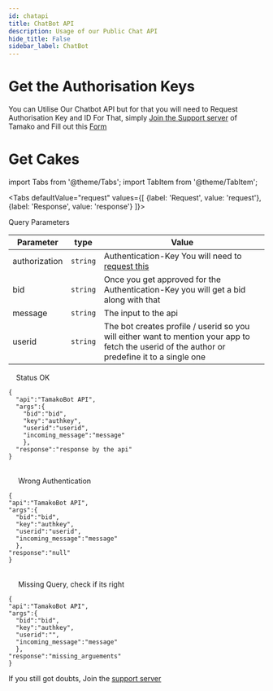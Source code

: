 ```yaml
---
id: chatapi
title: ChatBot API
description: Usage of our Public Chat API
hide_title: False
sidebar_label: ChatBot
---
```

# Get the Authorisation Keys
You can Utilise Our Chatbot API but for that you will need to Request Authorisation Key and ID
For That, simply [Join the Support server](https://support.tamako.tech) of Tamako and Fill out this [Form](https://api.tamako.tech/)

# Get Cakes

import Tabs from '@theme/Tabs';
import TabItem from '@theme/TabItem';

<Tabs
  defaultValue="request"
  values={[
    {label: 'Request', value: 'request'},
    {label: 'Response', value: 'response'}
  ]}>
  <TabItem value="request">

  Query Parameters

  | Parameter | type | Value |
  |-|-|-|
  | authorization | `string` | Authentication-Key You will need to [request this](https://requests.tamako.tech/) |
  | bid | `string` | Once you get approved for the Authentication-Key you will get a bid along with that |
  | message | `string` | The input to the api |
  | userid | `string` | The bot creates profile / userid so you will either want to mention your app to fetch the userid of the author or predefine it to a single one |

  </TabItem>

  <TabItem value="response">
  <img src={require('../assets/greendot.png').default} height='15'/>Status OK

```
{
  "api":"TamakoBot API",
  "args":{
    "bid":"bid",
    "key":"authkey",
    "userid":"userid",
    "incoming_message":"message"
    },
  "response":"response by the api"
}
```

<br/>
<img src={require('../assets/reddot.png').default} height='15'/> Wrong Authentication

```title="https://api.tamako.tech/chat?authorization=authkey&bid=bid&user=userid&message=message"
{
"api":"TamakoBot API",
"args":{
  "bid":"bid",
  "key":"authkey",
  "userid":"userid",
  "incoming_message":"message"
  },
"response":"null"
}
```
<br/>
<img src={require('../assets/reddot.png').default} height='15'/> Missing Query, check if its right

```
{
"api":"TamakoBot API",
"args":{
  "bid":"bid",
  "key":"authkey",
  "userid":"",
  "incoming_message":"message"
  },
"response":"missing_arguements"
}
```
  </TabItem>
</Tabs>

If you still got doubts, Join the [support server](https://support.tamako.tech/)
